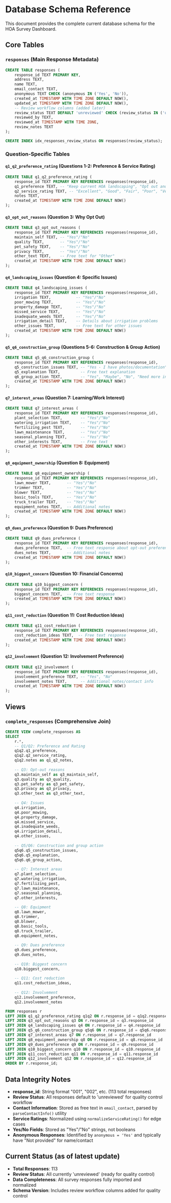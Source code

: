 # Database Schema Reference

This document provides the complete current database schema for the HOA Survey Dashboard.

## Core Tables

### `responses` (Main Response Metadata)
```sql
CREATE TABLE responses (
    response_id TEXT PRIMARY KEY,
    address TEXT,
    name TEXT,
    email_contact TEXT,
    anonymous TEXT CHECK (anonymous IN ('Yes', 'No')),
    created_at TIMESTAMP WITH TIME ZONE DEFAULT NOW(),
    updated_at TIMESTAMP WITH TIME ZONE DEFAULT NOW(),
    -- Review workflow columns (added later)
    review_status TEXT DEFAULT 'unreviewed' CHECK (review_status IN ('unreviewed', 'in_progress', 'reviewed', 'flagged')),
    reviewed_by TEXT,
    reviewed_at TIMESTAMP WITH TIME ZONE,
    review_notes TEXT
);

CREATE INDEX idx_responses_review_status ON responses(review_status);
```

### Question-Specific Tables

#### `q1_q2_preference_rating` (Questions 1-2: Preference & Service Rating)
```sql
CREATE TABLE q1_q2_preference_rating (
    response_id TEXT PRIMARY KEY REFERENCES responses(response_id),
    q1_preference TEXT, -- "Keep current HOA landscaping", "Opt out and hire my own landscaper", "Opt out and maintain it myself"
    q2_service_rating TEXT, -- "Excellent", "Good", "Fair", "Poor", "Very Poor"
    notes TEXT,
    created_at TIMESTAMP WITH TIME ZONE DEFAULT NOW()
);
```

#### `q3_opt_out_reasons` (Question 3: Why Opt Out)
```sql
CREATE TABLE q3_opt_out_reasons (
    response_id TEXT PRIMARY KEY REFERENCES responses(response_id),
    maintain_self TEXT, -- "Yes"/"No"
    quality TEXT,       -- "Yes"/"No"
    pet_safety TEXT,    -- "Yes"/"No"
    privacy TEXT,       -- "Yes"/"No"
    other_text TEXT,    -- Free text for "Other"
    created_at TIMESTAMP WITH TIME ZONE DEFAULT NOW()
);
```

#### `q4_landscaping_issues` (Question 4: Specific Issues)
```sql
CREATE TABLE q4_landscaping_issues (
    response_id TEXT PRIMARY KEY REFERENCES responses(response_id),
    irrigation TEXT,           -- "Yes"/"No"
    poor_mowing TEXT,          -- "Yes"/"No"
    property_damage TEXT,      -- "Yes"/"No"
    missed_service TEXT,       -- "Yes"/"No"
    inadequate_weeds TEXT,     -- "Yes"/"No"
    irrigation_detail TEXT,    -- Details about irrigation problems
    other_issues TEXT,         -- Free text for other issues
    created_at TIMESTAMP WITH TIME ZONE DEFAULT NOW()
);
```

#### `q5_q6_construction_group` (Questions 5-6: Construction & Group Action)
```sql
CREATE TABLE q5_q6_construction_group (
    response_id TEXT PRIMARY KEY REFERENCES responses(response_id),
    q5_construction_issues TEXT, -- "Yes - I have photos/documentation", "Yes - but no documentation", "No construction-related issues", "Not sure"
    q5_explanation TEXT,         -- Free text explanation
    q6_group_action TEXT,        -- "Yes", "Maybe", "No", "Need more information"
    created_at TIMESTAMP WITH TIME ZONE DEFAULT NOW()
);
```

#### `q7_interest_areas` (Question 7: Learning/Work Interest)
```sql
CREATE TABLE q7_interest_areas (
    response_id TEXT PRIMARY KEY REFERENCES responses(response_id),
    plant_selection TEXT,        -- "Yes"/"No"
    watering_irrigation TEXT,    -- "Yes"/"No"
    fertilizing_pest TEXT,       -- "Yes"/"No"
    lawn_maintenance TEXT,       -- "Yes"/"No"
    seasonal_planning TEXT,      -- "Yes"/"No"
    other_interests TEXT,        -- Free text
    created_at TIMESTAMP WITH TIME ZONE DEFAULT NOW()
);
```

#### `q8_equipment_ownership` (Question 8: Equipment)
```sql
CREATE TABLE q8_equipment_ownership (
    response_id TEXT PRIMARY KEY REFERENCES responses(response_id),
    lawn_mower TEXT,       -- "Yes"/"No"
    trimmer TEXT,          -- "Yes"/"No"
    blower TEXT,           -- "Yes"/"No"
    basic_tools TEXT,      -- "Yes"/"No"
    truck_trailer TEXT,    -- "Yes"/"No"
    equipment_notes TEXT,  -- Additional notes
    created_at TIMESTAMP WITH TIME ZONE DEFAULT NOW()
);
```

#### `q9_dues_preference` (Question 9: Dues Preference)
```sql
CREATE TABLE q9_dues_preference (
    response_id TEXT PRIMARY KEY REFERENCES responses(response_id),
    dues_preference TEXT,  -- Free text response about opt-out preferences
    dues_notes TEXT,       -- Additional notes
    created_at TIMESTAMP WITH TIME ZONE DEFAULT NOW()
);
```

#### `q10_biggest_concern` (Question 10: Financial Concerns)
```sql
CREATE TABLE q10_biggest_concern (
    response_id TEXT PRIMARY KEY REFERENCES responses(response_id),
    biggest_concern TEXT,  -- Free text response
    created_at TIMESTAMP WITH TIME ZONE DEFAULT NOW()
);
```

#### `q11_cost_reduction` (Question 11: Cost Reduction Ideas)
```sql
CREATE TABLE q11_cost_reduction (
    response_id TEXT PRIMARY KEY REFERENCES responses(response_id),
    cost_reduction_ideas TEXT,  -- Free text response
    created_at TIMESTAMP WITH TIME ZONE DEFAULT NOW()
);
```

#### `q12_involvement` (Question 12: Involvement Preference)
```sql
CREATE TABLE q12_involvement (
    response_id TEXT PRIMARY KEY REFERENCES responses(response_id),
    involvement_preference TEXT, -- "Yes", "No"
    involvement_notes TEXT,      -- Additional notes/contact info
    created_at TIMESTAMP WITH TIME ZONE DEFAULT NOW()
);
```

## Views

### `complete_responses` (Comprehensive Join)
```sql
CREATE VIEW complete_responses AS
SELECT 
    r.*,
    -- Q1/Q2: Preference and Rating
    q1q2.q1_preference,
    q1q2.q2_service_rating,
    q1q2.notes as q1_q2_notes,
    
    -- Q3: Opt-out reasons
    q3.maintain_self as q3_maintain_self,
    q3.quality as q3_quality,
    q3.pet_safety as q3_pet_safety,
    q3.privacy as q3_privacy,
    q3.other_text as q3_other_text,
    
    -- Q4: Issues
    q4.irrigation,
    q4.poor_mowing,
    q4.property_damage,
    q4.missed_service,
    q4.inadequate_weeds,
    q4.irrigation_detail,
    q4.other_issues,
    
    -- Q5/Q6: Construction and group action
    q5q6.q5_construction_issues,
    q5q6.q5_explanation,
    q5q6.q6_group_action,
    
    -- Q7: Interest areas
    q7.plant_selection,
    q7.watering_irrigation,
    q7.fertilizing_pest,
    q7.lawn_maintenance,
    q7.seasonal_planning,
    q7.other_interests,
    
    -- Q8: Equipment
    q8.lawn_mower,
    q8.trimmer,
    q8.blower,
    q8.basic_tools,
    q8.truck_trailer,
    q8.equipment_notes,
    
    -- Q9: Dues preference
    q9.dues_preference,
    q9.dues_notes,
    
    -- Q10: Biggest concern
    q10.biggest_concern,
    
    -- Q11: Cost reduction
    q11.cost_reduction_ideas,
    
    -- Q12: Involvement
    q12.involvement_preference,
    q12.involvement_notes

FROM responses r
LEFT JOIN q1_q2_preference_rating q1q2 ON r.response_id = q1q2.response_id
LEFT JOIN q3_opt_out_reasons q3 ON r.response_id = q3.response_id
LEFT JOIN q4_landscaping_issues q4 ON r.response_id = q4.response_id
LEFT JOIN q5_q6_construction_group q5q6 ON r.response_id = q5q6.response_id
LEFT JOIN q7_interest_areas q7 ON r.response_id = q7.response_id
LEFT JOIN q8_equipment_ownership q8 ON r.response_id = q8.response_id
LEFT JOIN q9_dues_preference q9 ON r.response_id = q9.response_id
LEFT JOIN q10_biggest_concern q10 ON r.response_id = q10.response_id
LEFT JOIN q11_cost_reduction q11 ON r.response_id = q11.response_id
LEFT JOIN q12_involvement q12 ON r.response_id = q12.response_id
ORDER BY r.response_id;
```

## Data Integrity Notes

- **response_id**: String format "001", "002", etc. (113 total responses)
- **Review Status**: All responses default to 'unreviewed' for quality control workflow
- **Contact Information**: Stored as free text in `email_contact`, parsed by `parseContactInfo()` utility
- **Service Ratings**: Normalized using `normalizeServiceRating()` for edge cases
- **Yes/No Fields**: Stored as "Yes"/"No" strings, not booleans
- **Anonymous Responses**: Identified by `anonymous = 'Yes'` and typically have "Not provided" for name/contact

## Current Status (as of latest update)

- **Total Responses**: 113 
- **Review Status**: All currently 'unreviewed' (ready for quality control)
- **Data Completeness**: All survey responses fully imported and normalized
- **Schema Version**: Includes review workflow columns added for quality control